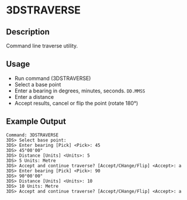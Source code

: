 # 3DSTRAVERSE

## Description

Command line traverse utility.

## Usage

* Run command (3DSTRAVERSE)
* Select a base point
* Enter a bearing in degrees, minutes, seconds. `DD.MMSS`
* Enter a distance
* Accept results, cancel or flip the point (rotate 180°)

## Example Output

```
Command: 3DSTRAVERSE
3DS> Select base point:
3DS> Enter bearing [Pick] <Pick>: 45
3DS> 45°00'00"
3DS> Distance [Units] <Units>: 5
3DS> 5 Units: Metre
3DS> Accept and continue traverse? [Accept/CHange/Flip] <Accept>: a
3DS> Enter bearing [Pick] <Pick>: 90
3DS> 90°00'00"
3DS> Distance [Units] <Units>: 10
3DS> 10 Units: Metre
3DS> Accept and continue traverse? [Accept/CHange/Flip] <Accept>: a
```
